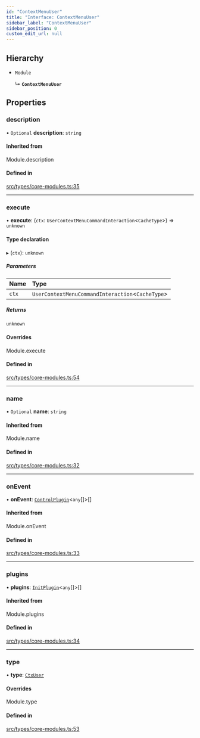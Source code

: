 ```yaml
---
id: "ContextMenuUser"
title: "Interface: ContextMenuUser"
sidebar_label: "ContextMenuUser"
sidebar_position: 0
custom_edit_url: null
---
```


## Hierarchy

- `Module`

  ↳ **`ContextMenuUser`**

## Properties

### description

• `Optional` **description**: `string`

#### Inherited from

Module.description

#### Defined in

[src/types/core-modules.ts:35](https://github.com/sern-handler/handler/blob/e1059f9/src/types/core-modules.ts#L35)

___

### execute

• **execute**: (`ctx`: `UserContextMenuCommandInteraction`<`CacheType`\>) => `unknown`

#### Type declaration

▸ (`ctx`): `unknown`

##### Parameters

| Name | Type |
| :------ | :------ |
| `ctx` | `UserContextMenuCommandInteraction`<`CacheType`\> |

##### Returns

`unknown`

#### Overrides

Module.execute

#### Defined in

[src/types/core-modules.ts:54](https://github.com/sern-handler/handler/blob/e1059f9/src/types/core-modules.ts#L54)

___

### name

• `Optional` **name**: `string`

#### Inherited from

Module.name

#### Defined in

[src/types/core-modules.ts:32](https://github.com/sern-handler/handler/blob/e1059f9/src/types/core-modules.ts#L32)

___

### onEvent

• **onEvent**: [`ControlPlugin`](ControlPlugin.md)<`any`[]\>[]

#### Inherited from

Module.onEvent

#### Defined in

[src/types/core-modules.ts:33](https://github.com/sern-handler/handler/blob/e1059f9/src/types/core-modules.ts#L33)

___

### plugins

• **plugins**: [`InitPlugin`](InitPlugin.md)<`any`[]\>[]

#### Inherited from

Module.plugins

#### Defined in

[src/types/core-modules.ts:34](https://github.com/sern-handler/handler/blob/e1059f9/src/types/core-modules.ts#L34)

___

### type

• **type**: [`CtxUser`](../enums/CommandType.md#ctxuser)

#### Overrides

Module.type

#### Defined in

[src/types/core-modules.ts:53](https://github.com/sern-handler/handler/blob/e1059f9/src/types/core-modules.ts#L53)
